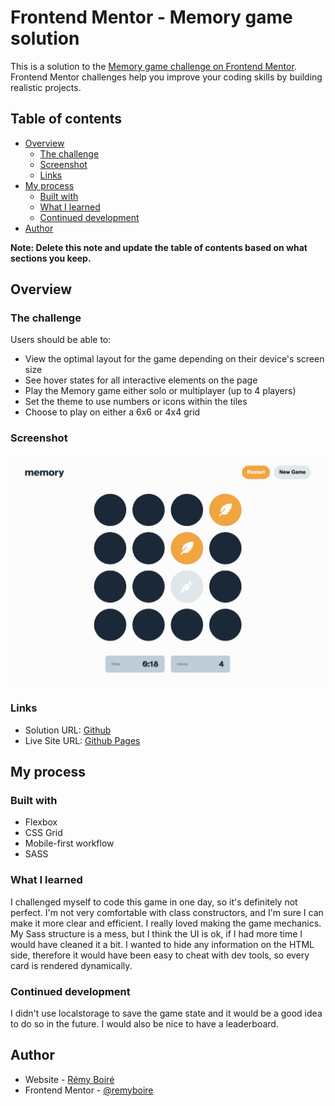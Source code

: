 # Frontend Mentor - Memory game solution

This is a solution to the [Memory game challenge on Frontend Mentor](https://www.frontendmentor.io/challenges/memory-game-vse4WFPvM). Frontend Mentor challenges help you improve your coding skills by building realistic projects. 

## Table of contents

- [Overview](#overview)
  - [The challenge](#the-challenge)
  - [Screenshot](#screenshot)
  - [Links](#links)
- [My process](#my-process)
  - [Built with](#built-with)
  - [What I learned](#what-i-learned)
  - [Continued development](#continued-development)
- [Author](#author)


**Note: Delete this note and update the table of contents based on what sections you keep.**

## Overview

### The challenge

Users should be able to:

- View the optimal layout for the game depending on their device's screen size
- See hover states for all interactive elements on the page
- Play the Memory game either solo or multiplayer (up to 4 players)
- Set the theme to use numbers or icons within the tiles
- Choose to play on either a 6x6 or 4x4 grid

### Screenshot

![](./screenshot.jpg)


### Links

- Solution URL: [Github](https://github.com/remyboire/memory-game)
- Live Site URL: [Github Pages](https://remyboire.github.io/memory-game/public/)

## My process

### Built with

- Flexbox
- CSS Grid
- Mobile-first workflow
- SASS


### What I learned

I challenged myself to code this game in one day, so it's definitely not perfect. I'm not very comfortable with class constructors, and I'm sure I can make it more clear and efficient. I really loved making the game mechanics.
My Sass structure is a mess, but I think the UI is ok, if I had more time I would have cleaned it a bit.
I wanted to hide any information on the HTML side, therefore it would have been easy to cheat with dev tools, so every card is rendered dynamically.


### Continued development

I didn't use localstorage to save the game state and it would be a good idea to do so in the future. I would also be nice to have a leaderboard.


## Author

- Website - [Rémy Boiré](https://www.remyboire.fr)
- Frontend Mentor - [@remyboire](https://www.frontendmentor.io/profile/remyboire)
